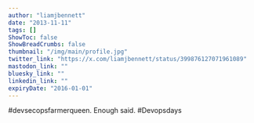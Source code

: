 ```yaml
---
author: "liamjbennett"
date: "2013-11-11"
tags: []
ShowToc: false
ShowBreadCrumbs: false
thumbnail: "/img/main/profile.jpg"
twitter_link: "https://x.com/liamjbennett/status/399876127071961089"
mastodon_link: ""
bluesky_link: ""
linkedin_link: ""
expiryDate: "2016-01-01"
---
```


#devsecopsfarmerqueen. Enough said. #Devopsdays 

